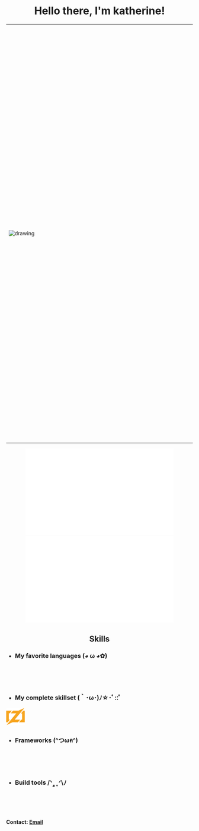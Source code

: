 <h1 align="center">Hello there, I'm katherine!</h1>
<table>
  <tr>
    <td>
      <img align="left" src="https://raw.githubusercontent.com/KatieUmbra/KatieUmbra/main/assets/PFP.png" alt="drawing" width="600">
    </td>
    <td>
      <p> 
I'm an 19 year old student and developer with a passion of creating; I love to think that coding is one of the purest forms of art, and           everything I've done to this point has stuck to that philosophy, my main goal is to become a succesful full stack developer that's able           to bring any idea to life.
      </p>
      <p>
I've been interested in coding for as long as I can remember and along the journey I've become very adept to solving specific problems, and these skills have now become part of the way i solve problems and reason through difficulties.
      </p>
      <br>
      <div align="center">
        
![GitHub](https://img.shields.io/github/followers/KatieUmbra?color=lightgray&label=Followers&logo=GitHub&style=for-the-badge)
![Pronouns](https://img.shields.io/static/v1?label=Pronouns&message=She/They&color=pink&style=for-the-badge)
![Languages](https://img.shields.io/static/v1?label=Languages&message=Esp/Eng&color=red&style=for-the-badge)

  </tr>
</table>

<div align="center">
  <img src="https://raw.githubusercontent.com/KatieUmbra/Stats/master/generated/overview.svg#gh-dark-mode-only" alt="Katie's github stats" width="400">
  <img src="https://raw.githubusercontent.com/KatieUmbra/Stats/master/generated/languages.svg#gh-dark-mode-only" alt="Katie's github stats" width="400">
</div>

<h2 align="center">Skills</h2>

- ### **My favorite languages (◕ ω ◕✿)**

<img align="left" src="https://raw.githubusercontent.com/KatieUmbra/KatieUmbra/main/assets/langs/kotlin-lang.svg" alt="" width="50">
<img align="left" src="https://raw.githubusercontent.com/KatieUmbra/KatieUmbra/main/assets/langs/c++-lang.svg" alt="" width="50">
<img align="left" src="https://raw.githubusercontent.com/KatieUmbra/KatieUmbra/main/assets/langs/ts-lang.svg" alt="" width="50">
<img align="left" src="https://raw.githubusercontent.com/KatieUmbra/KatieUmbra/main/assets/langs/rust-lang.svg" alt="" width="50">

<br/><br/><br/>

- ### **My complete skillset (｀･ω･)ﾉ☆･ﾟ::ﾟ**

<img align="left" src="https://raw.githubusercontent.com/KatieUmbra/KatieUmbra/main/assets/langs/lua-lang.svg" alt="" width="50">
<img align="left" src="https://raw.githubusercontent.com/KatieUmbra/KatieUmbra/main/assets/langs/python-lang.svg" alt="" width="50">
<img align="left" src="https://raw.githubusercontent.com/KatieUmbra/KatieUmbra/main/assets/langs/c-lang.svg" alt="" width="50">
<img align="left" src="https://raw.githubusercontent.com/KatieUmbra/KatieUmbra/main/assets/langs/html-lang.svg" alt="" width="50">
<img align="left" src="https://raw.githubusercontent.com/KatieUmbra/KatieUmbra/main/assets/langs/css-lang.svg" alt="" width="50">
<img align="left" src="https://raw.githubusercontent.com/KatieUmbra/KatieUmbra/main/assets/langs/c%23-lang.svg" alt="" width="50">
<img align="left" src="https://raw.githubusercontent.com/KatieUmbra/KatieUmbra/main/assets/langs/js-lang.svg" alt="" width="50">
<img align="left" justify="center" src="https://raw.githubusercontent.com/KatieUmbra/KatieUmbra/main/assets/langs/java-lang.svg" alt="" width="50">
<img align="left" src="https://raw.githubusercontent.com/ziglang/logo/9d06c090ca39ef66019a639241ea2d7e448b9fe1/zig-mark.svg" alt="" width=50>

<br/><br/><br/>

- ### **Frameworks (^つωฅ^)**

<img align="left" src="https://raw.githubusercontent.com/KatieUmbra/KatieUmbra/main/assets/frameworks/ktor.svg" alt="" width="50">
<img align="left" src="https://raw.githubusercontent.com/KatieUmbra/KatieUmbra/main/assets/frameworks/Svelte.png" alt="" height="50">
<img align="left" src="https://raw.githubusercontent.com/KatieUmbra/KatieUmbra/main/assets/frameworks/angular.svg" alt="" width="50">
<img align="left" src="https://raw.githubusercontent.com/KatieUmbra/KatieUmbra/main/assets/frameworks/spring.svg" alt="" width="50">
<img align="left" src="https://raw.githubusercontent.com/KatieUmbra/KatieUmbra/main/assets/frameworks/compose.svg" alt="" width="50">
<img align="left" src="https://raw.githubusercontent.com/KatieUmbra/KatieUmbra/main/assets/frameworks/unity.svg" alt="" width="50">

<br/><br/><br/>

- ### **Build tools /ᐠ ̥    ̣̮ ̥ ᐟ\ﾉ**

<img align="left" src="https://raw.githubusercontent.com/KatieUmbra/KatieUmbra/main/assets/build%20tools/gradle.svg" alt="" width="50">
<img align="left" src="https://raw.githubusercontent.com/KatieUmbra/KatieUmbra/main/assets/build%20tools/cmake.svg" alt="" width="50">

<br/><br/><br/>

#### Contact:  [Email](mailto:katherine@kaytea.dev)
